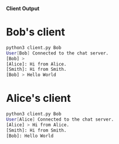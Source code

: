 __Client Output__

# Bob's client
```sh
python3 client.py Bob
User[Bob] Connected to the chat server.
[Bob] > 
[Alice]: Hi from Alice.
[Smith]: Hi from Smith.
[Bob] > Hello World
```

# Alice's client
```sh
python3 client.py Bob
User[Alice] Connected to the chat server. 
[Alice] > Hi from Alice.
[Smith]: Hi from Smith.
[Bob]: Hello World
```
